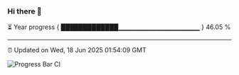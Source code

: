 ### Hi there 👋

⏳ Year progress { █████████████▁▁▁▁▁▁▁▁▁▁▁▁▁▁▁▁▁ } 46.05 %

---

⏰ Updated on Wed, 18 Jun 2025 01:54:09 GMT

![Progress Bar CI](https://github.com/liununu/liununu/workflows/Progress%20Bar%20CI/badge.svg)
